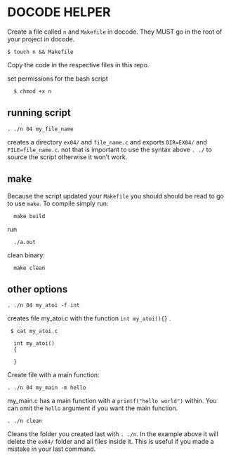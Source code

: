# DOCODE HELPER

Create a file called `n` and `Makefile` in docode. They MUST go in the root of your project in docode.


    $ touch n && Makefile


Copy the code in the respective files in this repo.

set permissions for the bash script

      $ chmod +x n

## running script

    . ./n 04 my_file_name 

creates a directory `ex04/` and `file_name.c`  and exports `DIR=EX04/` and `FILE=file_name.c`.  not that is important to use the syntax above  `. ./`  to source the script otherwise it won’t work.
 
 ## make 
 Because the script updated your  `Makefile` you should should be read to go to use `make`. To compile simply run: 

      make build
 run

      ./a.out

clean binary:

      make clean


## other options

    . ./n 04 my_atoi -f int

creates file my_atoi.c  with the function `int my_atoi(){}` .

     $ cat my_atoi.c

      int my_atoi()
      {

      }

Create file with a main function:

    . ./n 04 my_main -m hello
 my_main.c has a main function with a `printf("hello world")` within.  You can omit the `hello` argument if you want the main function. 

    . ./n clean

Cleans the folder you created last with `. ./n`. In the example above it will delete the `ex04/` folder and all files inside it. This is useful if you made a mistake in your last command.